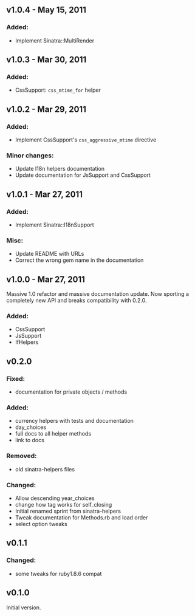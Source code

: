 v1.0.4 - May 15, 2011
---------------------

### Added:
  * Implement Sinatra::MultiRender

v1.0.3 - Mar 30, 2011
---------------------

### Added:
  * CssSupport: `css_mtime_for` helper

v1.0.2 - Mar 29, 2011
---------------------

### Added:
  * Implement CssSupport's `css_aggressive_mtime` directive

### Minor changes:
  * Update I18n helpers documentation
  * Update documentation for JsSupport and CssSupport

v1.0.1 - Mar 27, 2011
---------------------

### Added:
  * Implement Sinatra::I18nSupport

### Misc:
  * Update README with URLs
  * Correct the wrong gem name in the documentation

v1.0.0 - Mar 27, 2011
---------------------

Massive 1.0 refactor and massive documentation update. Now sporting a
completely new API and breaks compatibility with 0.2.0.

### Added:
  * CssSupport
  * JsSupport
  * IfHelpers

v0.2.0
------

### Fixed:
  * documentation for private objects / methods

### Added:
  * currency helpers with tests and documentation
  * day_choices
  * full docs to all helper methods
  * link to docs

### Removed:
  * old sinatra-helpers files

### Changed:
  * Allow descending year_choices
  * change how tag works for self_closing
  * Initial renamed sprint from sinatra-helpers
  * Tweak documentation for Methods.rb and load order
  * select option tweaks

v0.1.1
------

### Changed:
  * some tweaks for ruby1.8.6 compat

v0.1.0
------

Initial version.
